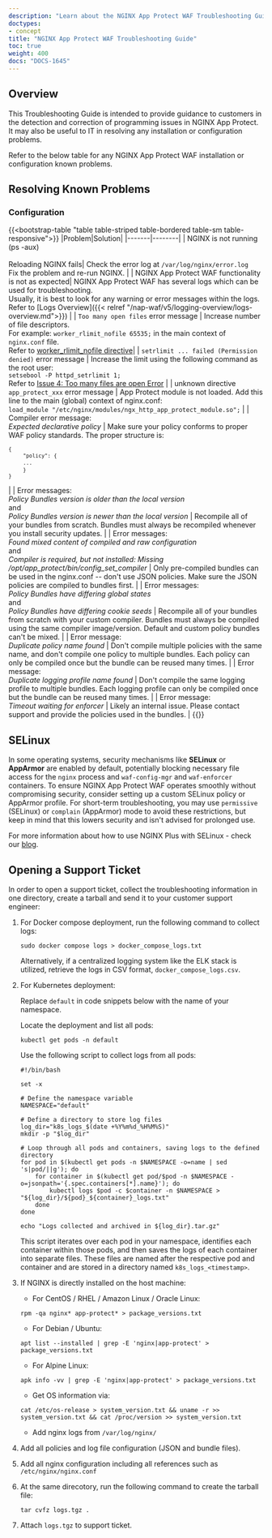 ```yaml
---
description: "Learn about the NGINX App Protect WAF Troubleshooting Guide."
doctypes:
- concept
title: "NGINX App Protect WAF Troubleshooting Guide"
toc: true
weight: 400
docs: "DOCS-1645"
---
```


## Overview

This Troubleshooting Guide is intended to provide guidance to customers in the detection and correction of programming issues in NGINX App Protect. It may also be useful to IT in resolving any installation or configuration problems. <br>

Refer to the below table for any NGINX App Protect WAF installation or configuration known problems.

## Resolving Known Problems

### Configuration

{{<bootstrap-table "table table-striped table-bordered table-sm table-responsive">}}
|Problem|Solution|
|-------|--------|
| NGINX is not running (ps -aux)<br><br> Reloading NGINX fails| Check the error log at `/var/log/nginx/error.log`<br>Fix the problem and re-run NGINX. |
| NGINX App Protect WAF functionality is not as expected| NGINX App Protect WAF has several logs which can be used for troubleshooting. <br> Usually, it is best to look for any warning or error messages within the logs. <br> Refer to [Logs Overview]({{< relref  "/nap-waf/v5/logging-overview/logs-overview.md">}}) |
| `Too many open files` error message | Increase number of file descriptors. <br> For example: `worker_rlimit_nofile 65535;` in the main context of `nginx.conf` file. <br> Refer to [worker_rlimit_nofile directive](https://www.nginx.com/blog/using-nginx-plus-with-selinux/#Issue-4:-%3Ccode%3EToo-many-files-are-open%3C/code%3E-Error)|
| `setrlimit ... failed (Permission denied)` error message | Increase the limit using the following command as the root user:<br> `setsebool -P httpd_setrlimit 1;` <br> Refer to [Issue 4: Too many files are open Error](https://www.nginx.com/blog/using-nginx-plus-with-selinux/#Issue-4:-%3Ccode%3EToo-many-files-are-open%3C/code%3E-Error) |
| unknown directive `app_protect_xxx` error message  | App Protect module is not loaded. Add this line to the main (global) context of nginx.conf:<br>`load_module "/etc/nginx/modules/ngx_http_app_protect_module.so";`  |
| Compiler error message:<br>*Expected declarative policy* | Make sure your policy conforms to proper WAF policy standards. The proper structure is:<pre><code>`{`<br>&nbsp;&nbsp;&nbsp;&nbsp;`"policy": {`<br>&nbsp;&nbsp;&nbsp;&nbsp;`...`<br>&nbsp;&nbsp;&nbsp;&nbsp;`}`<br>`}`</code></pre> |
| Error messages:<br>*Policy Bundles version is older than the local version*<br>and<br>*Policy Bundles version is newer than the local version* | Recompile all of your bundles from scratch. Bundles must always be recompiled whenever you install security updates. |
| Error messages:<br>*Found mixed content of compiled and raw configuration*<br>and<br> *Compiler is required, but not installed: Missing /opt/app_protect/bin/config_set_compiler* | Only pre-compiled bundles can be used in the nginx.conf -- don't use JSON policies. Make sure the JSON policies are compiled to bundles first. |
| Error messages:<br>*Policy Bundles have differing global states*<br>and<br>*Policy Bundles have differing cookie seeds* | Recompile all of your bundles from scratch with your custom compiler. Bundles must always be compiled using the same compiler image/version. Default and custom policy bundles can't be mixed. |
| Error message:<br>*Duplicate policy name found* | Don't compile multiple policies with the same name, and don't compile one policy to multiple bundles. Each policy can only be compiled once but the bundle can be reused many times. |
| Error message:<br>*Duplicate logging profile name found* | Don't compile the same logging profile to multiple bundles. Each logging profile can only be compiled once but the bundle can be reused many times. |
| Error message:<br>*Timeout waiting for enforcer* | Likely an internal issue. Please contact support and provide the policies used in the bundles. |
{{</bootstrap-table>}}

## SELinux

In some operating systems, security mechanisms like **SELinux** or **AppArmor** are enabled by default, potentially blocking necessary file access for the `nginx` process and `waf-config-mgr` and `waf-enforcer` containers. To ensure NGINX App Protect WAF operates smoothly without compromising security, consider setting up a custom SELinux policy or AppArmor profile. For short-term troubleshooting, you may use `permissive` (SELinux) or `complain` (AppArmor) mode to avoid these restrictions, but keep in mind that this lowers security and isn't advised for prolonged use.

For more information about how to use NGINX Plus with SELinux - check our [blog](https://www.nginx.com/blog/using-nginx-plus-with-selinux/).

## Opening a Support Ticket

In order to open a support ticket, collect the troubleshooting information in one directory, create a tarball and send it to your customer support engineer:

1. For Docker compose deployment, run the following command to collect logs:

    ```shell
    sudo docker compose logs > docker_compose_logs.txt
    ```

    Alternatively, if a centralized logging system like the ELK stack is utilized, retrieve the logs in CSV format, `docker_compose_logs.csv`.

2. For Kubernetes deployment:

    Replace `default` in code snippets below with the name of your namespace.

    Locate the deployment and list all pods:

    ```shell
    kubectl get pods -n default
    ```

    Use the following script to collect logs from all pods:

    ```shell
    #!/bin/bash

    set -x

    # Define the namespace variable
    NAMESPACE="default"

    # Define a directory to store log files
    log_dir="k8s_logs_$(date +%Y%m%d_%H%M%S)"
    mkdir -p "$log_dir"

    # Loop through all pods and containers, saving logs to the defined directory
    for pod in $(kubectl get pods -n $NAMESPACE -o=name | sed 's|pod/||g'); do
        for container in $(kubectl get pod/$pod -n $NAMESPACE -o=jsonpath='{.spec.containers[*].name}'); do
            kubectl logs $pod -c $container -n $NAMESPACE > "${log_dir}/${pod}_${container}_logs.txt"
        done
    done

    echo "Logs collected and archived in ${log_dir}.tar.gz"
    ```

    This script iterates over each pod in your namespace, identifies each container within those pods, and then saves the logs of each container into separate files. These files are named after the respective pod and container and are stored in a directory named `k8s_logs_<timestamp>`.

3. If NGINX is directly installed on the host machine:

    - For CentOS / RHEL / Amazon Linux / Oracle Linux:

    ```shell
    rpm -qa nginx* app-protect* > package_versions.txt
    ```

    - For Debian / Ubuntu:

    ```shell
    apt list --installed | grep -E 'nginx|app-protect' > package_versions.txt
    ```

    - For Alpine Linux:

    ```shell
    apk info -vv | grep -E 'nginx|app-protect' > package_versions.txt
    ```

    - Get OS information via:

    ```shell
    cat /etc/os-release > system_version.txt && uname -r >> system_version.txt && cat /proc/version >> system_version.txt
    ```

    - Add nginx logs from `/var/log/nginx/`

4. Add all policies and log file configuration (JSON and bundle files).

5. Add all nginx configuration including all references such as `/etc/nginx/nginx.conf`

6. At the same direcotory, run the following command to create the tarball file:

     ```shell
     tar cvfz logs.tgz .
     ```

7. Attach `logs.tgz` to support ticket.
